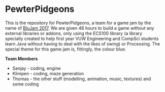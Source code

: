 # PewterPidgeons

This is the repository for PewterPidgeons, a team for a game jam by the name of <a href="https://blujam.nz/">BluJam 2017</a>. We are given 48 hours to build a game without any external libraries or addons, only using the ECS100 library (a library specially created to help first year VUW Engineering and CompSci students learn Java without having to deal with the likes of swing) or Processing. The special theme for this game jam is, fittingly, the colour blue.

**Team Members**

* Sanjay - coding, engine
* Klimpen - coding, maze generation
* Thomas - the other stuff (modelling, animation, music, textures) and some coding
